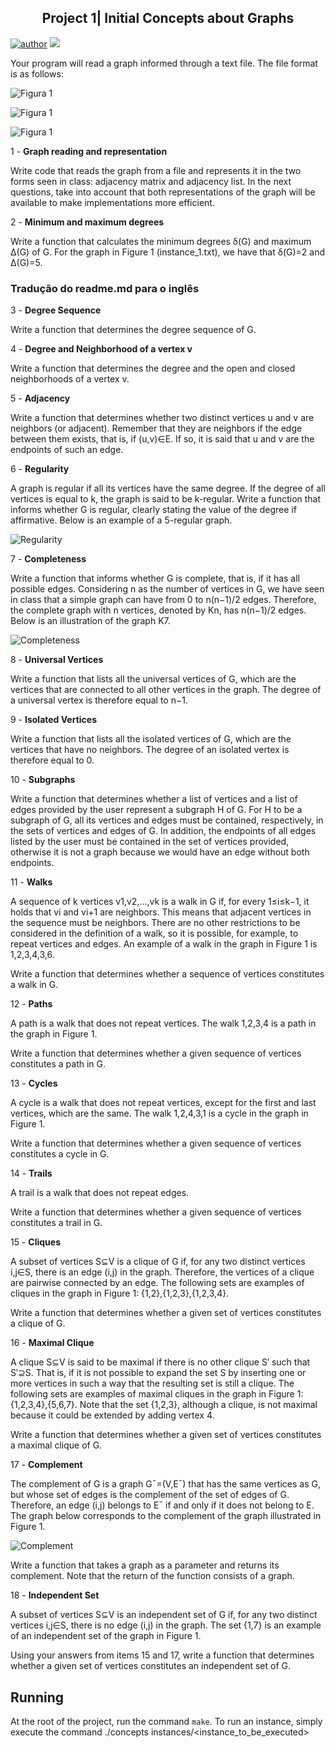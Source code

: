 <h2 align="center"> Project 1| Initial Concepts about Graphs</h2>

[![author](https://img.shields.io/badge/GitHub-100000?style=for-the-badge&logo=github&logoColor=white)](https://github.com/WeslleyDeziderio)
[![](https://img.shields.io/badge/C%2B%2B-00599C?style=for-the-badge&logo=c%2B%2B&logoColor=white)](https://en.cppreference.com/w/cpp/23)

<div>
Your program will read a graph informed through a text file. The file format is as follows:

![Figura 1](assets/file_format.png)

![Figura 1](assets/figura1.png)

![Figura 1](assets/file.png)


1 - **Graph reading and representation**

Write code that reads the graph from a file and represents it in the two forms seen in class: adjacency matrix and adjacency list. In the next questions, take into account that both representations of the graph will be available to make implementations more efficient.

</div>

<div>

2 - **Minimum and maximum degrees**

Write a function that calculates the minimum degrees δ(G) and maximum Δ(G) of G. For the graph in Figure 1 (instance_1.txt), we have that δ(G)=2 and Δ(G)=5.

</div>

<div>

### Tradução do readme.md para o inglês

3 - **Degree Sequence**

Write a function that determines the degree sequence of G.

</div>

<div>

4 - **Degree and Neighborhood of a vertex v**

Write a function that determines the degree and the open and closed neighborhoods of a vertex v.

</div>

<div>

5 - **Adjacency**

Write a function that determines whether two distinct vertices u and v are neighbors (or adjacent). Remember that they are neighbors if the edge between them exists, that is, if (u,v)∈E. If so, it is said that u and v are the endpoints of such an edge.

</div>

<div>

6 - **Regularity**

A graph is regular if all its vertices have the same degree. If the degree of all vertices is equal to k, the graph is said to be k-regular. Write a function that informs whether G is regular, clearly stating the value of the degree if affirmative. Below is an example of a 5-regular graph.

![Regularity](assets/q6.png "5-regular Graph")

</div>

<div>

7 - **Completeness**

Write a function that informs whether G is complete, that is, if it has all possible edges. Considering n as the number of vertices in G, we have seen in class that a simple graph can have from 0 to n(n−1)/2 edges. Therefore, the complete graph with n vertices, denoted by Kn, has n(n−1)/2 edges. Below is an illustration of the graph K7.

![Completeness](assets/q7.png)

</div>

<div>

8 - **Universal Vertices**

Write a function that lists all the universal vertices of G, which are the vertices that are connected to all other vertices in the graph. The degree of a universal vertex is therefore equal to n−1.

</div>

<div>

9 - **Isolated Vertices**

Write a function that lists all the isolated vertices of G, which are the vertices that have no neighbors. The degree of an isolated vertex is therefore equal to 0.

</div>

<div>

10 - **Subgraphs**

Write a function that determines whether a list of vertices and a list of edges provided by the user represent a subgraph H of G. For H to be a subgraph of G, all its vertices and edges must be contained, respectively, in the sets of vertices and edges of G. In addition, the endpoints of all edges listed by the user must be contained in the set of vertices provided, otherwise it is not a graph because we would have an edge without both endpoints.

</div>

<div>

11 - **Walks**

A sequence of k vertices v1,v2,...,vk is a walk in G if, for every 1≤i≤k−1, it holds that vi and vi+1 are neighbors. This means that adjacent vertices in the sequence must be neighbors. There are no other restrictions to be considered in the definition of a walk, so it is possible, for example, to repeat vertices and edges. An example of a walk in the graph in Figure 1 is 1,2,3,4,3,6.

Write a function that determines whether a sequence of vertices constitutes a walk in G.

</div>

<div>

12 - **Paths**

A path is a walk that does not repeat vertices. The walk 1,2,3,4 is a path in the graph in Figure 1.

Write a function that determines whether a given sequence of vertices constitutes a path in G.

</div>

<div>

13 - **Cycles**

A cycle is a walk that does not repeat vertices, except for the first and last vertices, which are the same. The walk 1,2,4,3,1 is a cycle in the graph in Figure 1.

Write a function that determines whether a given sequence of vertices constitutes a cycle in G.

</div>

<div>

14 - **Trails**

A trail is a walk that does not repeat edges.

Write a function that determines whether a given sequence of vertices constitutes a trail in G.

</div>

<div>

15 - **Cliques**

A subset of vertices S⊆V is a clique of G if, for any two distinct vertices i,j∈S, there is an edge (i,j) in the graph. Therefore, the vertices of a clique are pairwise connected by an edge. The following sets are examples of cliques in the graph in Figure 1: {1,2},{1,2,3},{1,2,3,4}.

Write a function that determines whether a given set of vertices constitutes a clique of G.

</div>

<div>

16 - **Maximal Clique**

A clique S⊆V is said to be maximal if there is no other clique S′ such that S′⊇S. That is, if it is not possible to expand the set S by inserting one or more vertices in such a way that the resulting set is still a clique. The following sets are examples of maximal cliques in the graph in Figure 1: {1,2,3,4},{5,6,7}. Note that the set {1,2,3}, although a clique, is not maximal because it could be extended by adding vertex 4.

Write a function that determines whether a given set of vertices constitutes a maximal clique of G.

</div>

<div>

17 - **Complement**

The complement of G is a graph G¯=(V,E¯) that has the same vertices as G, but whose set of edges is the complement of the set of edges of G. Therefore, an edge (i,j) belongs to E¯ if and only if it does not belong to E. The graph below corresponds to the complement of the graph illustrated in Figure 1.

![Complement](assets/q17.png)

Write a function that takes a graph as a parameter and returns its complement. Note that the return of the function consists of a graph.

</div>

<div>

18 - **Independent Set**

A subset of vertices S⊆V is an independent set of G if, for any two distinct vertices i,j∈S, there is no edge (i,j) in the graph. The set {1,7} is an example of an independent set of the graph in Figure 1.

Using your answers from items 15 and 17, write a function that determines whether a given set of vertices constitutes an independent set of G.

</div>


## Running

At the root of the project, run the command `make`. To run an instance, simply execute the command ./concepts instances/\<instance_to_be_executed\>
